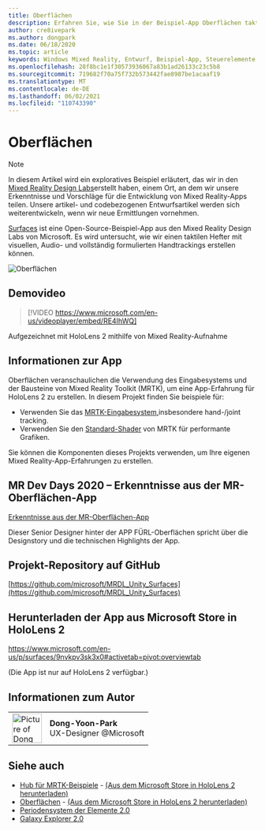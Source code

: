 ```yaml
---
title: Oberflächen
description: Erfahren Sie, wie Sie in der Beispiel-App Oberflächen taktile Hefte mit Visuellem, Audio und artikuliertem Handtracking erstellen.
author: cre8ivepark
ms.author: dongpark
ms.date: 06/18/2020
ms.topic: article
keywords: Windows Mixed Reality, Entwurf, Beispiel-App, Steuerelemente, MRTK, Mixed Reality Toolkit, Unity, Beispiel-Apps, Beispiel-Apps, Open Source, Microsoft Store, HoloLens, Mixed Reality-Headset, Windows Mixed Reality-Headset, Virtual Reality-Headset
ms.openlocfilehash: 28f8bc1e1f30573936067a83b1ad26133c23c5b8
ms.sourcegitcommit: 719682f70a75f732b573442fae8987be1acaaf19
ms.translationtype: MT
ms.contentlocale: de-DE
ms.lasthandoff: 06/02/2021
ms.locfileid: "110743390"
---
```

# <a name="surfaces"></a>Oberflächen

>[!NOTE]
>In diesem Artikel wird ein exploratives Beispiel erläutert, das wir in den [Mixed Reality Design Labs](https://github.com/Microsoft/MRDesignLabs_Unity)erstellt haben, einem Ort, an dem wir unsere Erkenntnisse und Vorschläge für die Entwicklung von Mixed Reality-Apps teilen. Unsere artikel- und codebezogenen Entwurfsartikel werden sich weiterentwickeln, wenn wir neue Ermittlungen vornehmen.

[Surfaces](https://github.com/microsoft/MRDL_Unity_Surfaces)  ist eine Open-Source-Beispiel-App aus den Mixed Reality Design Labs von Microsoft. Es wird untersucht, wie wir einen taktilen Hefter mit visuellen, Audio- und vollständig formulierten Handtrackings erstellen können.

![Oberflächen](images/MRDL_Surfaces_1.jpg)

## <a name="demo-video"></a>Demovideo 

> [!VIDEO https://www.microsoft.com/en-us/videoplayer/embed/RE4IhWQ]

Aufgezeichnet mit HoloLens 2 mithilfe von Mixed Reality-Aufnahme

## <a name="about-the-app"></a>Informationen zur App

Oberflächen veranschaulichen die Verwendung des Eingabesystems und der Bausteine von Mixed Reality Toolkit (MRTK), um eine App-Erfahrung für HoloLens 2 zu erstellen. In diesem Projekt finden Sie beispiele für:

- Verwenden Sie das [MRTK-Eingabesystem,](/windows/mixed-reality/mrtk-unity/features/input/overview)insbesondere hand-/joint tracking.
- Verwenden Sie den [Standard-Shader](/windows/mixed-reality/mrtk-unity/features/rendering/mrtk-standard-shader) von MRTK für performante Grafiken.

Sie können die Komponenten dieses Projekts verwenden, um Ihre eigenen Mixed Reality-App-Erfahrungen zu erstellen.

## <a name="mr-dev-days-2020---learnings-from-the-mr-surfaces-app"></a>MR Dev Days 2020 – Erkenntnisse aus der MR-Oberflächen-App

[Erkenntnisse aus der MR-Oberflächen-App](https://channel9.msdn.com/Shows/Docs-Mixed-Reality/Learnings-from-the-MR-Surfaces-App)

Dieser Senior Designer hinter der APP FÜRL-Oberflächen spricht über die Designstory und die technischen Highlights der App.

## <a name="project-repository-on-github"></a>Projekt-Repository auf GitHub

[https://github.com/microsoft/MRDL_Unity_Surfaces](https://github.com/microsoft/MRDL_Unity_Surfaces)

## <a name="download-app-from-microsoft-store-in-hololens-2"></a>Herunterladen der App aus Microsoft Store in HoloLens 2

https://www.microsoft.com/en-us/p/surfaces/9nvkpv3sk3x0#activetab=pivot:overviewtab

(Die App ist nur auf HoloLens 2 verfügbar.)

## <a name="about-the-author"></a>Informationen zum Autor

<table style="border-collapse:collapse" padding-left="0px">
<tr>
<td style="border-style: none" width="60px"><img alt="Picture of Dong Yoon Park" width="60" height="60" src="images/dongyoonpark.jpg"></td>
<td style="border-style: none"><b>Dong-Yoon-Park</b><br>UX-Designer @Microsoft</td>
</tr>
</table>

## <a name="see-also"></a>Siehe auch

* [Hub für MRTK-Beispiele](/windows/mixed-reality/mrtk-unity/features/example-scenes/example-hub) - [(Aus dem Microsoft Store in HoloLens 2 herunterladen)](https://www.microsoft.com/en-us/p/mrtk-examples-hub/9mv8c39l2sj4)
* [Oberflächen](sampleapp-surfaces.md) - [(Aus dem Microsoft Store in HoloLens 2 herunterladen)](https://www.microsoft.com/en-us/p/surfaces/9nvkpv3sk3x0)
* [Periodensystem der Elemente 2.0](https://medium.com/@dongyoonpark/bringing-the-periodic-table-of-the-elements-app-to-hololens-2-with-mrtk-v2-a6e3d8362158)
* [Galaxy Explorer 2.0](galaxy-explorer-update.md)